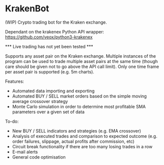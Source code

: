 # KrakenBot
(WIP) Crypto trading bot for the Kraken exchange.

Dependant on the krakenex Python API wrapper: https://github.com/veox/python3-krakenex

*** Live trading has not yet been tested ***

Supports any asset pair on the Kraken exchange. Multiple instances of the program can be used to trade multiple asset pairs at the same time (though care should be given not to go above the API call limit). Only one time frame per asset pair is supported (e.g. 5m charts). 

Features:
- Automated data importing and exporting
- Automated BUY / SELL market orders based on the simple moving average crossover strategy
- Monte Carlo simulation in order to determine most profitable SMA parameters over a given set of data

To-do:
- New BUY / SELL indicators and strategies (e.g. EMA crossover)
- Analysis of executed trades and comparison to expected outcome (e.g. order failures, slippage, actual profits after commission, etc)
- Circuit break functionality if there are too many losing trades in a row
- E-mail alerts
- General code optimisation
